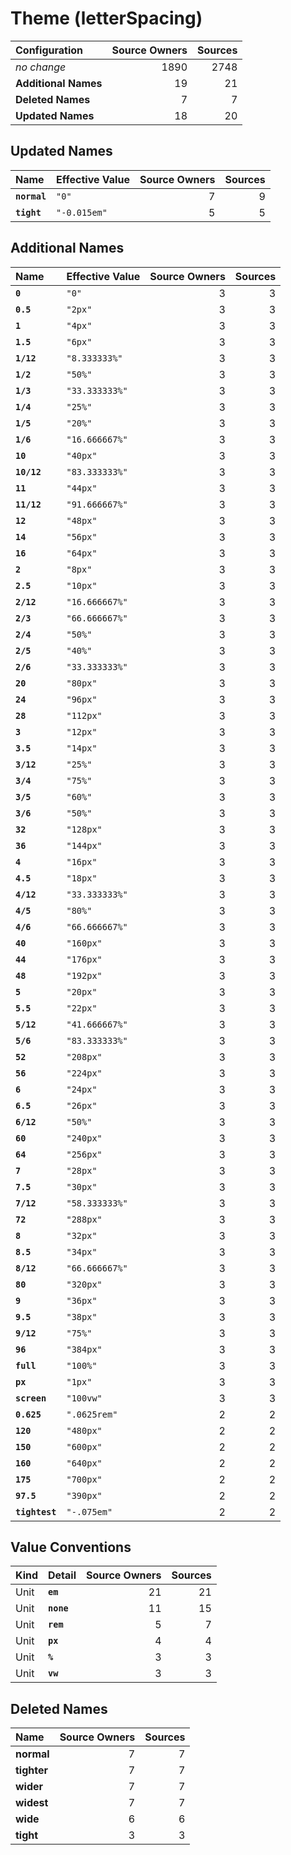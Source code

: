 # Theme (letterSpacing)

| Configuration | Source Owners | Sources |
| :------------ | ------------: | ------: |
| *no change* | 1890 | 2748 |
| **Additional Names** | 19 | 21 |
| **Deleted Names** | 7 | 7 |
| **Updated Names** | 18 | 20 |

## Updated Names

| Name | Effective Value | Source Owners | Sources |
| :--- | :-------------- | ------------: | ------: |
| **`normal`** | `"0"` | 7 | 9 |
| **`tight`** | `"-0.015em"` | 5 | 5 |

## Additional Names

| Name | Effective Value | Source Owners | Sources |
| :--- | :-------------- | ------------: | ------: |
| **`0`** | `"0"` | 3 | 3 |
| **`0.5`** | `"2px"` | 3 | 3 |
| **`1`** | `"4px"` | 3 | 3 |
| **`1.5`** | `"6px"` | 3 | 3 |
| **`1/12`** | `"8.333333%"` | 3 | 3 |
| **`1/2`** | `"50%"` | 3 | 3 |
| **`1/3`** | `"33.333333%"` | 3 | 3 |
| **`1/4`** | `"25%"` | 3 | 3 |
| **`1/5`** | `"20%"` | 3 | 3 |
| **`1/6`** | `"16.666667%"` | 3 | 3 |
| **`10`** | `"40px"` | 3 | 3 |
| **`10/12`** | `"83.333333%"` | 3 | 3 |
| **`11`** | `"44px"` | 3 | 3 |
| **`11/12`** | `"91.666667%"` | 3 | 3 |
| **`12`** | `"48px"` | 3 | 3 |
| **`14`** | `"56px"` | 3 | 3 |
| **`16`** | `"64px"` | 3 | 3 |
| **`2`** | `"8px"` | 3 | 3 |
| **`2.5`** | `"10px"` | 3 | 3 |
| **`2/12`** | `"16.666667%"` | 3 | 3 |
| **`2/3`** | `"66.666667%"` | 3 | 3 |
| **`2/4`** | `"50%"` | 3 | 3 |
| **`2/5`** | `"40%"` | 3 | 3 |
| **`2/6`** | `"33.333333%"` | 3 | 3 |
| **`20`** | `"80px"` | 3 | 3 |
| **`24`** | `"96px"` | 3 | 3 |
| **`28`** | `"112px"` | 3 | 3 |
| **`3`** | `"12px"` | 3 | 3 |
| **`3.5`** | `"14px"` | 3 | 3 |
| **`3/12`** | `"25%"` | 3 | 3 |
| **`3/4`** | `"75%"` | 3 | 3 |
| **`3/5`** | `"60%"` | 3 | 3 |
| **`3/6`** | `"50%"` | 3 | 3 |
| **`32`** | `"128px"` | 3 | 3 |
| **`36`** | `"144px"` | 3 | 3 |
| **`4`** | `"16px"` | 3 | 3 |
| **`4.5`** | `"18px"` | 3 | 3 |
| **`4/12`** | `"33.333333%"` | 3 | 3 |
| **`4/5`** | `"80%"` | 3 | 3 |
| **`4/6`** | `"66.666667%"` | 3 | 3 |
| **`40`** | `"160px"` | 3 | 3 |
| **`44`** | `"176px"` | 3 | 3 |
| **`48`** | `"192px"` | 3 | 3 |
| **`5`** | `"20px"` | 3 | 3 |
| **`5.5`** | `"22px"` | 3 | 3 |
| **`5/12`** | `"41.666667%"` | 3 | 3 |
| **`5/6`** | `"83.333333%"` | 3 | 3 |
| **`52`** | `"208px"` | 3 | 3 |
| **`56`** | `"224px"` | 3 | 3 |
| **`6`** | `"24px"` | 3 | 3 |
| **`6.5`** | `"26px"` | 3 | 3 |
| **`6/12`** | `"50%"` | 3 | 3 |
| **`60`** | `"240px"` | 3 | 3 |
| **`64`** | `"256px"` | 3 | 3 |
| **`7`** | `"28px"` | 3 | 3 |
| **`7.5`** | `"30px"` | 3 | 3 |
| **`7/12`** | `"58.333333%"` | 3 | 3 |
| **`72`** | `"288px"` | 3 | 3 |
| **`8`** | `"32px"` | 3 | 3 |
| **`8.5`** | `"34px"` | 3 | 3 |
| **`8/12`** | `"66.666667%"` | 3 | 3 |
| **`80`** | `"320px"` | 3 | 3 |
| **`9`** | `"36px"` | 3 | 3 |
| **`9.5`** | `"38px"` | 3 | 3 |
| **`9/12`** | `"75%"` | 3 | 3 |
| **`96`** | `"384px"` | 3 | 3 |
| **`full`** | `"100%"` | 3 | 3 |
| **`px`** | `"1px"` | 3 | 3 |
| **`screen`** | `"100vw"` | 3 | 3 |
| **`0.625`** | `".0625rem"` | 2 | 2 |
| **`120`** | `"480px"` | 2 | 2 |
| **`150`** | `"600px"` | 2 | 2 |
| **`160`** | `"640px"` | 2 | 2 |
| **`175`** | `"700px"` | 2 | 2 |
| **`97.5`** | `"390px"` | 2 | 2 |
| **`tightest`** | `"-.075em"` | 2 | 2 |

## Value Conventions

| Kind | Detail | Source Owners | Sources |
| :--- | :----- | ------------: | ------: |
| Unit | **`em`** | 21 | 21 |
| Unit | **`none`** | 11 | 15 |
| Unit | **`rem`** | 5 | 7 |
| Unit | **`px`** | 4 | 4 |
| Unit | **`%`** | 3 | 3 |
| Unit | **`vw`** | 3 | 3 |

## Deleted Names

| Name | Source Owners | Sources |
| :--- | ------------: | ------: |
| **normal** | 7 | 7 |
| **tighter** | 7 | 7 |
| **wider** | 7 | 7 |
| **widest** | 7 | 7 |
| **wide** | 6 | 6 |
| **tight** | 3 | 3 |
